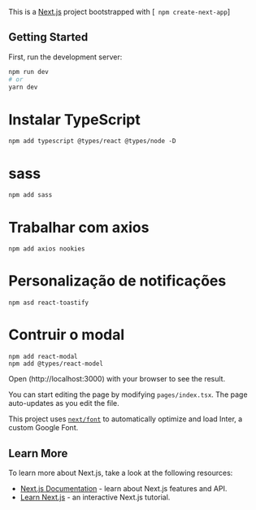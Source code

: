 This is a [Next.js](https://nextjs.org/) project bootstrapped with [` npm create-next-app`] 

## Getting Started

First, run the development server:

```bash
npm run dev
# or
yarn dev
```
# Instalar TypeScript 
```
npm add typescript @types/react @types/node -D
```

# sass
```
npm add sass
```

# Trabalhar com axios 
```
npm add axios nookies
```
# Personalização de notificações
```
npm asd react-toastify
```

# Contruir o modal
```
npm add react-modal
npm add @types/react-model
```



Open (http://localhost:3000) with your browser to see the result.

You can start editing the page by modifying `pages/index.tsx`. The page auto-updates as you edit the file.


This project uses [`next/font`](https://nextjs.org/docs/basic-features/font-optimization) to automatically optimize and load Inter, a custom Google Font.

## Learn More

To learn more about Next.js, take a look at the following resources:

- [Next.js Documentation](https://nextjs.org/docs) - learn about Next.js features and API.
- [Learn Next.js](https://nextjs.org/learn) - an interactive Next.js tutorial.
